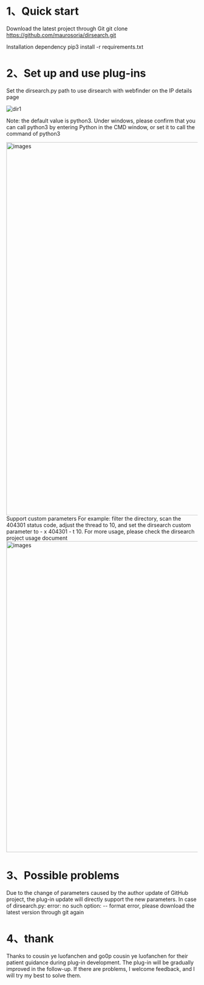 
# 1、Quick start

Download the latest project through Git
git clone https://github.com/maurosoria/dirsearch.git

Installation dependency
pip3 install -r requirements.txt
# 2、Set up and use plug-ins
Set the dirsearch.py path to use dirsearch with webfinder on the IP details page

![dir1](https://user-images.githubusercontent.com/35289748/116570891-2f80c700-a93d-11eb-8d0e-c7169a983a4a.gif)

Note: the default value is python3. Under windows, please confirm that you can call python3 by entering Python in the CMD window, or set it to call the command of python3

<img width="980" alt="images" src="https://user-images.githubusercontent.com/35289748/116520801-c598fb00-a905-11eb-87a7-1caef9c1bdfa.png">
Support custom parameters
For example: filter the directory, scan the 404301 status code, adjust the thread to 10, and set the dirsearch custom parameter to - x 404301 - t 10. For more usage, please check the dirsearch project usage document

<img width="817" alt="images" src="https://user-images.githubusercontent.com/35289748/118425882-b33c0100-b6fc-11eb-9943-a8fc64df656a.png">

# 3、Possible problems

Due to the change of parameters caused by the author update of GitHub project, the plug-in update will directly support the new parameters. In case of dirsearch.py: error: no such option: -- format error, please download the latest version through git again

# 4、thank
Thanks to cousin ye luofanchen and go0p cousin ye luofanchen for their patient guidance during plug-in development. The plug-in will be gradually improved in the follow-up. If there are problems, I welcome feedback, and I will try my best to solve them.
